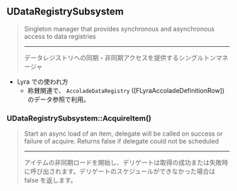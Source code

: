 ## UDataRegistrySubsystem

> Singleton manager that provides synchronous and asynchronous access to data registries  
> 
> ----
> データレジストリへの同期・非同期アクセスを提供するシングルトンマネージャ  

* Lyra での使われ方
	* 称賛関連で、 `AccoladeDataRegistry` ([FLyraAccoladeDefinitionRow]) のデータ参照で利用。

### UDataRegistrySubsystem::AcquireItem()

> Start an async load of an item, delegate will be called on success or failure of acquire. Returns false if delegate could not be scheduled
> 
> ----
> アイテムの非同期ロードを開始し、デリゲートは取得の成功または失敗時に呼び出されます。デリゲートのスケジュールができなかった場合は false を返します。

